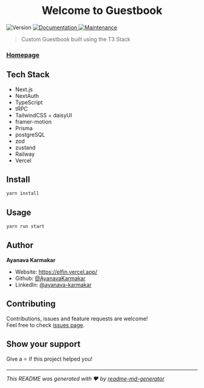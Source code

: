 <h1 align="center">Welcome to Guestbook</h1>
<p>
  <img alt="Version" src="https://img.shields.io/badge/version-0.1.0-blue.svg?cacheSeconds=2592000" />
  <a href="https://ayanavakarmakar.github.io/Guestbook/" target="_blank">
    <img alt="Documentation" src="https://img.shields.io/badge/documentation-yes-brightgreen.svg" />
  </a>
  <a href="https://github.com/AyanavaKarmakar/Guestbook/graphs/commit-activity" target="_blank">
    <img alt="Maintenance" src="https://img.shields.io/badge/Maintained%3F-yes-green.svg" />
  </a>
</p>

> Custom Guestbook built using the T3 Stack

### [Homepage](https://ayanava-karmakar-guestbook.vercel.app/)

## Tech Stack

- Next.js
- NextAuth
- TypeScript
- tRPC
- TailwindCSS + daisyUI
- framer-motion
- Prisma
- postgreSQL
- zod
- zustand
- Railway
- Vercel

## Install

```sh
yarn install
```

## Usage

```sh
yarn run start
```

## Author

**Ayanava Karmakar**

* Website: https://elfin.vercel.app/
* Github: [@AyanavaKarmakar](https://github.com/AyanavaKarmakar)
* LinkedIn: [@ayanava-karmakar](https://linkedin.com/in/ayanava-karmakar)

## Contributing

Contributions, issues and feature requests are welcome!<br />Feel free to check [issues page](https://github.com/AyanavaKarmakar/Guestbook/issues). 

## Show your support

Give a ⭐️ if this project helped you!

***
_This README was generated with ❤️ by [readme-md-generator](https://github.com/kefranabg/readme-md-generator)_
